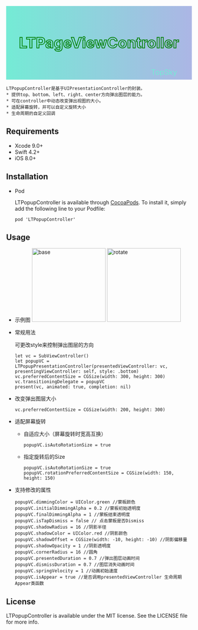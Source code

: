 <div style="height: 200px; width: 100%;     position: relative; background: -webkit-linear-gradient(left, #74ebd5, #ACB6E5); background: -o-linear-gradient(right, #74ebd5, #ACB6E5); background: -moz-linear-gradient(right, #74ebd5, #ACB6E5); background: linear-gradient(to right, #74ebd5, #ACB6E5);">
    <div style="text-align: center;line-height: 200px;font-size: 40px;font-weight: bold;-webkit-text-stroke: 2px green;-webkit-text-fill-color: transparent;width: 100%;position: absolute;right: 0px;bottom: 0px">LTPageViewController</div>
    <div style=" height: 40px;width: 100%;text-align: right;line-height: 40px;font-size: 20px;position: absolute;right: 40px;bottom: 0px;color: #74ebd5;">TopSky</div>        
</div>

```
LTPopupController是基于UIPresentationController的封装。
* 提供top、bottom、left、right、center方向弹出图层的能力。
* 可在controller中动态改变弹出视图的大小。
* 适配屏幕旋转，并可以自定义旋转大小
* 生命周期的自定义回调
```
## Requirements

* Xcode 9.0+
* Swift 4.2+
* iOS 8.0+

## Installation

* Pod
    
   LTPopupController is available through [CocoaPods](http://cocoapods.org). To install
it, simply add the following line to your Podfile:

    ```
    pod 'LTPopupController'
    ```
    
## Usage
* 示例图
    <img src="base.gif" alt="base" width="200"/> <img src="rotate.gif" alt="rotate" width="200"/>
          
* 常规用法

    可更改style来控制弹出图层的方向
    
    ```
    let vc = SubViewController()
    let popupVC = LTPopupPresentationController(presentedViewController: vc, presentingViewController: self, style: .bottom)
    vc.preferredContentSize = CGSize(width: 300, height: 300)
    vc.transitioningDelegate = popupVC
    present(vc, animated: true, completion: nil)
    ```
       
* 改变弹出图层大小

    ```
    vc.preferredContentSize = CGSize(width: 200, height: 300)
    ```
* 适配屏幕旋转
    
    * 自适应大小（屏幕旋转时宽高互换）
    
        ```
        popupVC.isAutoRotationSize = true
        ```
    * 指定旋转后的Size
    
        ```
        popupVC.isAutoRotationSize = true
        popupVC.rotationPreferredContentSize = CGSize(width: 150, height: 150)
        ```
* 支持修改的属性

    ```
    popupVC.dimmingColor = UIColor.green //蒙板颜色
    popupVC.initialDimmingAlpha = 0.2 //蒙板初始透明度
    popupVC.finalDimmingAlpha = 1 //蒙板结束透明度
    popupVC.isTapDismiss = false // 点击蒙板是否Dismiss
    popupVC.shadowRadius = 16 //阴影半径 
    popupVC.shadowColor = UIColor.red //阴影颜色
    popupVC.shadowOffset = CGSize(width: -10, height: -10) //阴影偏移量
    popupVC.shadowOpacity = 1 //阴影透明度
    popupVC.cornerRadius = 16 //圆角
    popupVC.presentedDuration = 0.7 //弹出图层动画时间
    popupVC.dismissDuration = 0.7 //图层消失动画时间
    popupVC.springVelocity = 1 //动画初始速度
    popupVC.isAppear = true //是否调用presentedViewController 生命周期Appear类函数
    
    ```

        
## License
LTPopupController is available under the MIT license. See the LICENSE file for more info.
    
    









